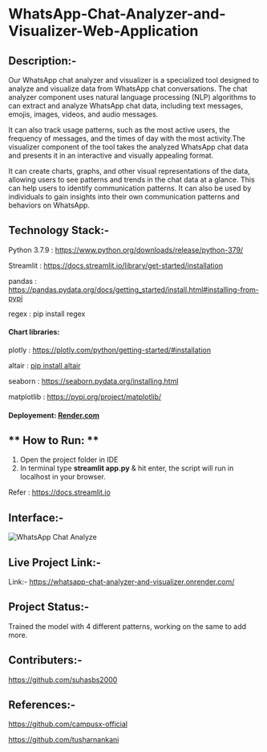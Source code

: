 # WhatsApp-Chat-Analyzer-and-Visualizer-Web-Application

## **Description**:-

Our WhatsApp chat analyzer and visualizer is a specialized tool designed to analyze and visualize data from WhatsApp chat conversations. The chat analyzer component      uses natural language processing (NLP) algorithms to can extract and analyze WhatsApp chat data, including text messages, emojis, images, videos, and audio messages. 

 It can also track usage patterns, such as the most active users, the frequency of messages, and the times of day with the most activity.The visualizer component of the   tool takes the analyzed WhatsApp chat data and presents it in an interactive and visually appealing format. 
 
 It can create charts, graphs, and other visual representations of the data, allowing users to see patterns and trends in the chat data at a glance. This can help users to identify communication patterns. It can also be used by individuals to gain insights into their own communication patterns and behaviors on WhatsApp.
 
 
## **Technology Stack**:-

Python 3.7.9 : https://www.python.org/downloads/release/python-379/ <br>

Streamlit : https://docs.streamlit.io/library/get-started/installation <br>

pandas : https://pandas.pydata.org/docs/getting_started/install.html#installing-from-pypi <br>

regex : pip install regex <br>

#### **Chart libraries:** <br>

plotly : https://plotly.com/python/getting-started/#installation <br>

altair : [pip install altair](https://pypi.org/project/altair/) <br>
 
seaborn : https://seaborn.pydata.org/installing.html <br>
 
matplotlib : https://pypi.org/project/matplotlib/ <br>

#### **Deployement:** [Render.com](https://render.com/)
 
## ** How to Run: **<br>

 1. Open the project folder in IDE<br>
 2. In terminal type **streamlit app.py** & hit enter, the script will run in localhost in your browser.<br>
 
 Refer : https://docs.streamlit.io<br>
 

## **Interface**:-


![WhatsApp Chat Analyze](https://user-images.githubusercontent.com/96716586/229268517-4f4b58b5-9d7a-4a8b-a5a0-ec0cd00217e5.jpg)




## **Live Project Link**:-

Link:- https://whatsapp-chat-analyzer-and-visualizer.onrender.com/





## **Project Status**:-

Trained the model with 4 different patterns, working on the same to add more.



## **Contributers**:-

https://github.com/suhasbs2000



## **References**:-

https://github.com/campusx-official

https://github.com/tusharnankani

